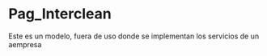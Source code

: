 # Pag_Interclean
Este es un modelo, fuera de uso donde se implementan los servicios de un aempresa 
